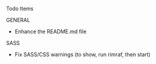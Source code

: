 Todo Items

GENERAL

- Enhance the README.md file

SASS

- Fix SASS/CSS warnings (to show, run rimraf, then start)
